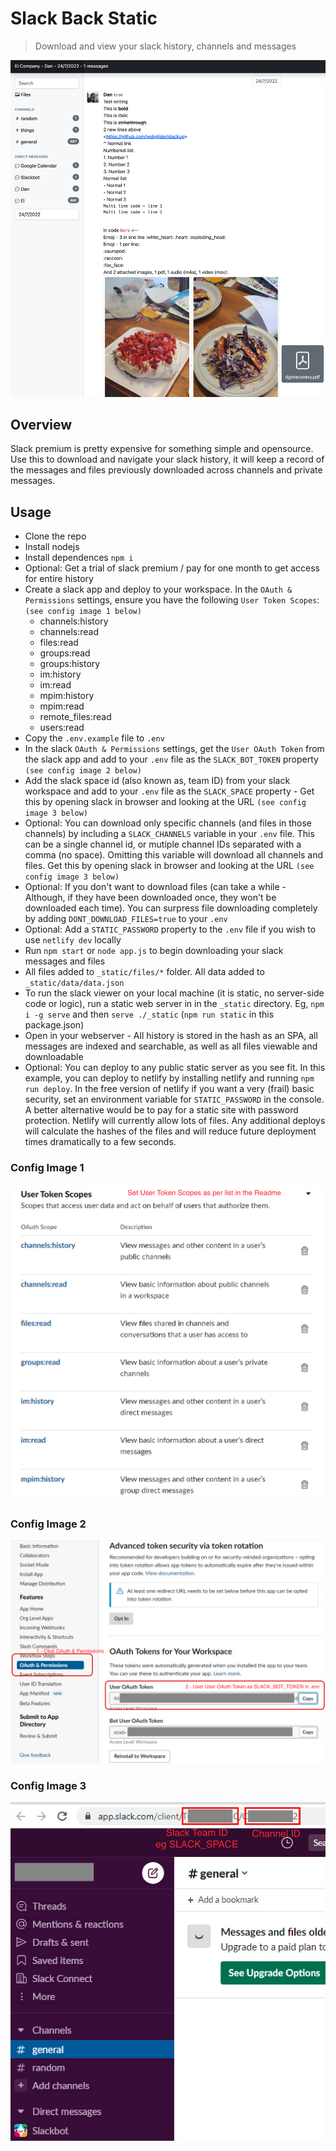 # Slack Back Static
> Download and view your slack history, channels and messages

![alt text](_docs/readme-main-image.png "Slack Back Static")

## Overview

Slack premium is pretty expensive for something simple and opensource.
Use this to download and navigate your slack history, it will keep a record of the messages and files previously downloaded across channels and private messages.


## Usage

- Clone the repo
- Install nodejs
- Install dependences `npm i`
- Optional: Get a trial of slack premium / pay for one month to get access for entire history
- Create a slack app and deploy to your workspace. In the `OAuth & Permissions` settings, ensure you have the following `User Token Scopes`: `(see config image 1 below)`
    - channels:history
    - channels:read
    - files:read
    - groups:read
    - groups:history
    - im:history
    - im:read
    - mpim:history
    - mpim:read
    - remote_files:read
    - users:read
- Copy the `.env.example` file to `.env`
- In the slack `OAuth & Permissions` settings, get the `User OAuth Token` from the slack app and add to your `.env` file as the `SLACK_BOT_TOKEN` property `(see config image 2 below)`
- Add the slack space id (also known as, team ID) from your slack workspace and add to your `.env` file as the `SLACK_SPACE` property - Get this by opening slack in browser and looking at the URL `(see config image 3 below)`
- Optional: You can download only specific channels (and files in those channels) by including a `SLACK_CHANNELS` variable in your `.env` file. This can be a single channel id, or mutiple channel IDs separated with a comma (no space). Omitting this variable will download all channels and files. Get this by opening slack in browser and looking at the URL `(see config image 3 below)`
- Optional: If you don't want to download files (can take a while - Although, if they have been downloaded once, they won't be downloaded each time). You can surpress file downloading completely by adding `DONT_DOWNLOAD_FILES=true` to your `.env`
- Optional: Add a `STATIC_PASSWORD` property to the `.env` file if you wish to use `netlify dev` locally
- Run `npm start` or `node app.js` to begin downloading your slack messages and files
- All files added to `_static/files/*` folder. All data added to `_static/data/data.json`
- To run the slack viewer on your local machine (it is static, no server-side code or logic), run a static web server in in the `_static` directory. Eg, `npm i -g serve` and then `serve ./_static` (`npm run static` in this package.json)
- Open in your webserver - All history is stored in the hash as an SPA, all messages are indexed and searchable, as well as all files viewable and downloadable
- Optional: You can deploy to any public static server as you see fit. In this example, you can deploy to netlify by installing netlify and running `npm run deploy`. In the free version of netlify if you want a very (frail) basic security, set an environment variable for `STATIC_PASSWORD` in the console. A better alternative would be to pay for a static site with password protection. Netlify will currently allow lots of files. Any additional deploys will calculate the hashes of the files and will reduce future deployment times dramatically to a few seconds.


### Config Image 1

![alt text](_docs/config-image-1.png "Config Image 1")

### Config Image 2

![alt text](_docs/config-image-2.png "Config Image 2")

### Config Image 3

![alt text](_docs/config-image-3.png "Config Image 3")